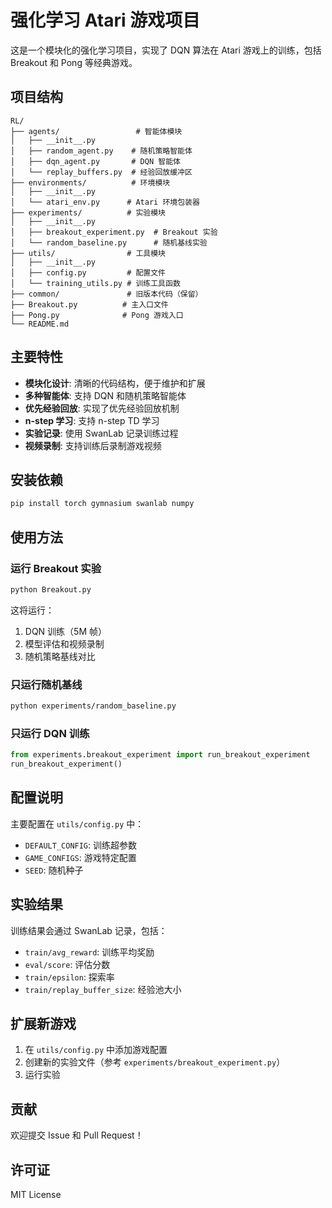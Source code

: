 # 强化学习 Atari 游戏项目

这是一个模块化的强化学习项目，实现了 DQN 算法在 Atari 游戏上的训练，包括 Breakout 和 Pong 等经典游戏。

## 项目结构

```
RL/
├── agents/                 # 智能体模块
│   ├── __init__.py
│   ├── random_agent.py    # 随机策略智能体
│   ├── dqn_agent.py       # DQN 智能体
│   └── replay_buffers.py  # 经验回放缓冲区
├── environments/          # 环境模块
│   ├── __init__.py
│   └── atari_env.py      # Atari 环境包装器
├── experiments/          # 实验模块
│   ├── __init__.py
│   ├── breakout_experiment.py  # Breakout 实验
│   └── random_baseline.py      # 随机基线实验
├── utils/                # 工具模块
│   ├── __init__.py
│   ├── config.py         # 配置文件
│   └── training_utils.py # 训练工具函数
├── common/               # 旧版本代码（保留）
├── Breakout.py          # 主入口文件
├── Pong.py              # Pong 游戏入口
└── README.md
```

## 主要特性

- **模块化设计**: 清晰的代码结构，便于维护和扩展
- **多种智能体**: 支持 DQN 和随机策略智能体
- **优先经验回放**: 实现了优先经验回放机制
- **n-step 学习**: 支持 n-step TD 学习
- **实验记录**: 使用 SwanLab 记录训练过程
- **视频录制**: 支持训练后录制游戏视频

## 安装依赖

```bash
pip install torch gymnasium swanlab numpy
```

## 使用方法

### 运行 Breakout 实验

```bash
python Breakout.py
```

这将运行：
1. DQN 训练（5M 帧）
2. 模型评估和视频录制
3. 随机策略基线对比

### 只运行随机基线

```bash
python experiments/random_baseline.py
```

### 只运行 DQN 训练

```python
from experiments.breakout_experiment import run_breakout_experiment
run_breakout_experiment()
```

## 配置说明

主要配置在 `utils/config.py` 中：

- `DEFAULT_CONFIG`: 训练超参数
- `GAME_CONFIGS`: 游戏特定配置
- `SEED`: 随机种子

## 实验结果

训练结果会通过 SwanLab 记录，包括：
- `train/avg_reward`: 训练平均奖励
- `eval/score`: 评估分数
- `train/epsilon`: 探索率
- `train/replay_buffer_size`: 经验池大小

## 扩展新游戏

1. 在 `utils/config.py` 中添加游戏配置
2. 创建新的实验文件（参考 `experiments/breakout_experiment.py`）
3. 运行实验

## 贡献

欢迎提交 Issue 和 Pull Request！

## 许可证

MIT License 